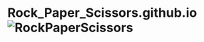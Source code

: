 # Rock_Paper_Scissors.github.io![RockPaperScissors](https://user-images.githubusercontent.com/109824692/206663962-6d0193dd-88bf-4a98-af7b-d319b6285117.png)


